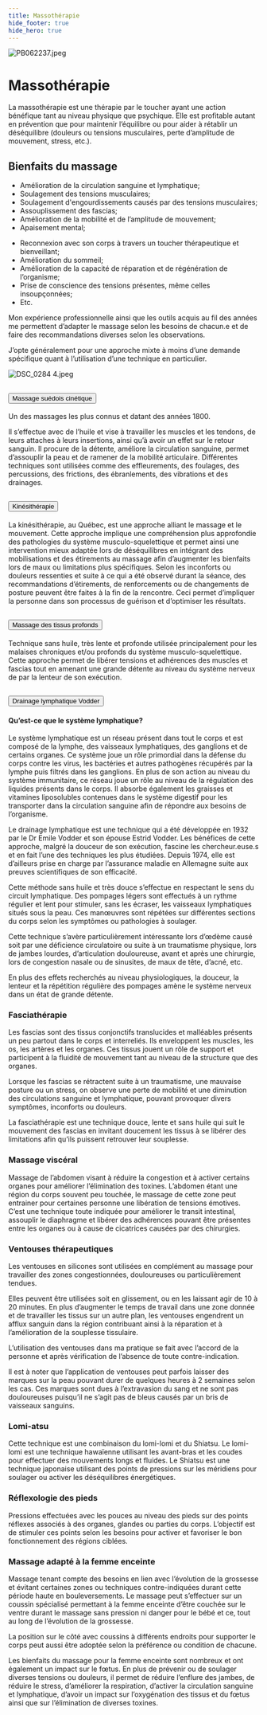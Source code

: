 ```yaml
---
title: Massothérapie
hide_footer: true
hide_hero: true
---
```


![PB062237.jpeg](/uploads/PB062237.jpeg)

# Massothérapie

La massothérapie est une thérapie par le toucher ayant une action bénéfique tant au niveau physique que psychique.
Elle est profitable autant en prévention que pour maintenir l’équilibre ou pour aider à rétablir un déséquilibre (douleurs ou tensions musculaires, perte d’amplitude de mouvement, stress, etc.).

## Bienfaits du massage

<div class="row">
<div class="col">
<ul>
<li>Amélioration de la circulation sanguine et lymphatique;</li>
<li>Soulagement des tensions musculaires;</li>
<li>Soulagement d'engourdissements causés par des tensions   musculaires;</li>
<li>Assouplissement des fascias;</li>
<li>Amélioration de la mobilité et de l’amplitude de mouvement;</li>
<li>Apaisement mental;</li>
</ul>
</div>

<div class="col">
<ul>
<li>Reconnexion avec son corps à travers un toucher thérapeutique et bienveillant;</li>
<li>Amélioration du sommeil;</li>
<li>Amélioration de la capacité de réparation et de régénération de l’organisme;</li>
<li>Prise de conscience des tensions présentes, même celles insoupçonnées;</li>
<li>Etc.</li>
</ul>
</div>

</div>

Mon expérience professionnelle ainsi que les outils acquis au fil des années me permettent d’adapter le massage selon les besoins de chacun.e et de faire des recommandations diverses selon les observations.

J’opte généralement pour une approche mixte à moins d’une demande spécifique quant à l’utilisation d’une technique en particulier.

![DSC_0284 4.jpeg](/uploads/DSC_0284%204.jpeg)

<div class="accordion" id="accordion">
<div class="card">
<div class="card-header" id="headingOne">
<h2 class="mb-0">
<button class="btn btn-link btn-block text-left" type="button" data-toggle="collapse" data-target="#collapseOne" aria-expanded="true" aria-controls="collapseOne">
Massage suédois cinétique
</button>
</h2>
</div>

<div id="collapseOne" class="collapse show" aria-labelledby="headingOne" data-parent="#accordion">
<div class="card-body">
<p>Un des massages les plus connus et datant des années 1800.</p>
<p>Il s’effectue avec de l’huile et vise à travailler les muscles et les tendons, de leurs attaches à leurs insertions, ainsi qu’à avoir un effet sur le retour sanguin. Il procure de la détente, améliore la circulation sanguine, permet d’assouplir la peau et de ramener de la mobilité articulaire. Différentes techniques sont utilisées comme des effleurements, des foulages, des percussions, des frictions, des ébranlements, des vibrations et des drainages.</p>
</div>
</div>
</div>

<div class="card">
<div class="card-header" id="headingTwo">
<h2 class="mb-0">
<button class="btn btn-link btn-block text-left" type="button" data-toggle="collapse" data-target="#collapseTwo" aria-expanded="true" aria-controls="collapseTwo">
Kinésithérapie
</button>
</h2>
</div>

<div id="collapseTwo" class="collapse" aria-labelledby="headingTwo" data-parent="#accordion">
<div class="card-body">
<p>La kinésithérapie, au Québec, est une approche alliant le massage et le mouvement. Cette approche implique une compréhension plus approfondie des pathologies du système musculo-squelettique et permet ainsi une intervention mieux adaptée lors de déséquilibres en intégrant des mobilisations et des étirements au massage afin d’augmenter les bienfaits lors de maux ou limitations plus spécifiques. Selon les inconforts ou douleurs ressenties et suite à ce qui a été observé durant la séance, des recommandations d’étirements, de renforcements ou de changements de posture peuvent être faites à la fin de la rencontre. Ceci permet d’impliquer la personne dans son processus de guérison et d’optimiser les résultats.</p>
</div>
</div>
</div>

<div class="card">
<div class="card-header" id="headingThree">
<h2 class="mb-0">
<button class="btn btn-link btn-block text-left" type="button" data-toggle="collapse" data-target="#collapseThree" aria-expanded="true" aria-controls="collapseThree">
Massage des tissus profonds
</button>
</h2>
</div>

<div id="collapseThree" class="collapse" aria-labelledby="headingThree" data-parent="#accordion">
<div class="card-body">
<p>Technique sans huile, très lente et profonde utilisée principalement pour les malaises chroniques et/ou profonds du système musculo-squelettique. Cette approche permet de libérer tensions et adhérences des muscles et fascias tout en amenant une grande détente au niveau du système nerveux de par la lenteur de son exécution.</p>
</div>
</div>
</div>

<div class="card">
<div class="card-header" id="headingFour">
<h2 class="mb-0">
<button class="btn btn-link btn-block text-left" type="button" data-toggle="collapse" data-target="#collapseFour" aria-expanded="true" aria-controls="collapseFour">
Drainage lymphatique Vodder
</button>
</h2>
</div>

<div id="collapseFour" class="collapse" aria-labelledby="headingFour" data-parent="#accordion">
<div class="card-body">
<h4>Qu’est-ce que le système lymphatique?</h4>
<p>Le système lymphatique est un réseau présent dans tout le corps et est composé de la lymphe, des vaisseaux lymphatiques, des ganglions et de certains organes. Ce système joue un rôle primordial dans la défense du corps contre les virus, les bactéries et autres pathogènes récupérés par la lymphe puis filtrés dans les ganglions. En plus de son action au niveau du système immunitaire, ce réseau joue un rôle au niveau de la régulation des liquides présents dans le corps. Il absorbe également les graisses et vitamines liposolubles contenues dans le système digestif pour les transporter dans la circulation sanguine afin de répondre aux besoins de l’organisme.</p>
<p>Le drainage lymphatique est une technique qui a été développée en 1932 par le Dr Emile Vodder et son épouse Estrid Vodder. Les bénéfices de cette approche, malgré la douceur de son exécution, fascine les chercheur.euse.s et en fait l’une des techniques les plus étudiées. Depuis 1974, elle est d’ailleurs prise en charge par l’assurance maladie en Allemagne suite aux preuves scientifiques de son efficacité.</p>
<p>Cette méthode sans huile et très douce s’effectue en respectant le sens du circuit lymphatique. Des pompages légers sont effectués à un rythme régulier et lent pour stimuler, sans les écraser, les vaisseaux lymphatiques situés sous la peau. Ces manœuvres sont répétées sur différentes sections du corps selon les symptômes ou pathologies à soulager.</p>
<p>Cette technique s’avère particulièrement intéressante lors d’œdème causé soit par une déficience circulatoire ou suite à un traumatisme physique, lors de jambes lourdes, d’articulation douloureuse, avant et après une chirurgie, lors de congestion nasale ou de sinusites, de maux de tête, d’acné, etc.</p>
<p>En plus des effets recherchés au niveau physiologiques, la douceur, la lenteur et la répétition régulière des pompages amène le système nerveux dans un état de grande détente.</p>
</div>
</div>
</div>

</div>

### Fasciathérapie

Les fascias sont des tissus conjonctifs translucides et malléables présents un peu partout dans le corps et interreliés. Ils enveloppent les muscles, les os, les artères et les organes. Ces tissus jouent un rôle de support et participent à la fluidité de mouvement tant au niveau de la structure que des organes.

Lorsque les fascias se rétractent suite à un traumatisme, une mauvaise posture ou un stress, on observe une perte de mobilité et une diminution des circulations sanguine et lymphatique, pouvant provoquer divers symptômes, inconforts ou douleurs.

La fasciathérapie est une technique douce, lente et sans huile qui suit le mouvement des fascias en invitant doucement les tissus à se libérer des limitations afin qu’ils puissent retrouver leur souplesse.

### Massage viscéral

Massage de l’abdomen visant à réduire la congestion et à activer certains organes pour améliorer l’élimination des toxines. L’abdomen étant une région du corps souvent peu touchée, le massage de cette zone peut entrainer pour certaines personne une libération de tensions émotives. C’est une technique toute indiquée pour améliorer le transit intestinal, assouplir le diaphragme et libérer des adhérences pouvant être présentes entre les organes ou à cause de cicatrices causées par des chirurgies.

### Ventouses thérapeutiques

Les ventouses en silicones sont utilisées en complément au massage pour travailler des zones congestionnées, douloureuses ou particulièrement tendues.

Elles peuvent être utilisées soit en glissement, ou en les laissant agir de 10 à 20 minutes. En plus d’augmenter le temps de travail dans une zone donnée et de travailler les tissus sur un autre plan, les ventouses engendrent un afflux sanguin dans la région contribuant ainsi à la réparation et à l’amélioration de la souplesse tissulaire.

L’utilisation des ventouses dans ma pratique se fait avec l’accord de la personne et après vérification de l’absence de toute contre-indication.

Il est à noter que l’application de ventouses peut parfois laisser des marques sur la peau pouvant durer de quelques heures à 2 semaines selon les cas. Ces marques sont dues à l’extravasion du sang et ne sont pas douloureuses puisqu’il ne s’agit pas de bleus causés par un bris de vaisseaux sanguins.

### Lomi-atsu

Cette technique est une combinaison du lomi-lomi et du Shiatsu. Le lomi-lomi est une technique hawaïenne utilisant les avant-bras et les coudes pour effectuer des mouvements longs et fluides.  Le Shiatsu est une technique japonaise utilisant des points de pressions sur les méridiens pour soulager ou activer les déséquilibres énergétiques.

### Réflexologie des pieds

Pressions effectuées avec les pouces au niveau des pieds sur des points réflexes associés à des organes, glandes ou parties du corps. L’objectif est de stimuler ces points selon les besoins pour activer et favoriser le bon fonctionnement des régions ciblées.

### Massage adapté à la femme enceinte

Massage tenant compte des besoins en lien avec l’évolution de la grossesse et évitant certaines zones ou techniques contre-indiquées durant cette période haute en bouleversements. Le massage peut s’effectuer sur un coussin spécialisé permettant à la femme enceinte d’être couchée sur le ventre durant le massage sans pression ni danger pour le bébé et ce, tout au long de l’évolution de la grossesse.

La position sur le côté avec coussins à différents endroits pour supporter le corps peut aussi être adoptée selon la préférence ou condition de chacune.

Les bienfaits du massage pour la femme enceinte sont nombreux et ont également un impact sur le fœtus. En plus de prévenir ou de soulager diverses tensions ou douleurs, il permet de réduire l’enflure des jambes, de réduire le stress, d’améliorer la respiration, d’activer la circulation sanguine et lymphatique, d’avoir un impact sur l’oxygénation des tissus et du fœtus ainsi que sur l’élimination de diverses toxines.